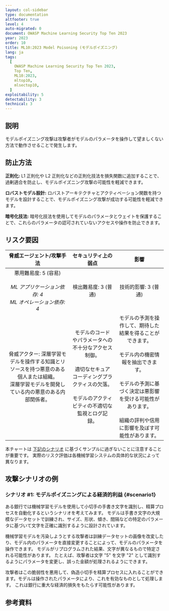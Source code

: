 ```yaml
---
layout: col-sidebar
type: documentation
altfooter: true
level: 4
auto-migrated: 0
document: OWASP Machine Learning Security Top Ten 2023
year: 2023
order: 10
title: ML10:2023 Model Poisoning (モデルポイズニング)
lang: ja
tags:
  [
    OWASP Machine Learning Security Top Ten 2023,
    Top Ten,
    ML10:2023,
    mltop10,
    mlsectop10,
  ]
exploitability: 5
detectability: 3
technical: 3
---
```


## 説明

モデルポイズニング攻撃は攻撃者がモデルのパラメータを操作して望ましくない方法で動作させることで発生します。


## 防止方法

**正則化:** L1 正則化や L2 正則化などの正則化技法を損失関数に追加することで、過剰適合を防止し、モデルポイズニング攻撃の可能性を軽減できます。



**ロバストモデル設計:** ロバストアーキテクチャとアクティベーション関数を持つモデルを設計することで、モデルポイズニング攻撃が成功する可能性を軽減できます。



**暗号化技法:** 暗号化技法を使用してモデルのパラメータとウェイトを保護することで、これらのパラメータの認可されていないアクセスや操作を防止できます。



## リスク要因

| 脅威エージェント/攻撃手法 | セキュリティ上の弱点 | 影響 |
| :-----------------------: | :------------------: | :--: |
| 悪用難易度: 5 (容易) <br><br> _ML アプリケーション依存: 4_ <br> _ML オペレーション依存: 4_ | 検出難易度: 3 (普通) | 技術的影響: 3 (普通) |
| 脅威アクター: 深層学習モデルを操作する知識とリソースを持つ悪意のある個人または組織。 <br> 深層学習モデルを開発している内の悪意のある内部関係者。 | モデルのコードやパラメータへの不十分なアクセス制御。 <br><br> 適切なセキュアコーディングプラクティスの欠落。 <br><br> モデルのアクティビティの不適切な監視とログ記録。 | モデルの予測を操作して、期待した結果を得ることができます。 <br><br> モデル内の機密情報を抽出できます。 <br><br> モデルの予測に基づく決定は悪影響を受ける可能性があります。 <br><br> 組織の評判や信用に影響を及ぼす可能性があります。 |

本チャートは [下記のシナリオ](#scenario1) に基づくサンプルに過ぎないことに注意することが重要です。
実際のリスク評価は各機械学習システムの具体的な状況によって異なります。


## 攻撃シナリオの例

### シナリオ \#1: モデルポイズニングによる経済的利益 {#scenario1}

ある銀行では機械学習モデルを使用して小切手の手書き文字を識別し、精算プロセスを自動化するというシナリオを考えてみます。
モデルは手書き文字の大規模なデータセットで訓練され、サイズ、形状、傾き、間隔などの特定のパラメータに基づいて文字を正確に識別するように設計されています。




機械学習モデルを汚染しようとする攻撃者は訓練データセットの画像を改変したり、モデル内のパラメータを直接変更することによって、モデルのパラメータを操作できます。
モデルがリプログラムされた結果、文字が異なるもので特定される可能性があります。
たとえば、攻撃者は文字 "5" を文字 "2" として識別するようにパラメータを変更し、誤った金額が処理されるようにできます。




攻撃者はこの脆弱性を悪用して、偽造小切手を精算プロセスに入れることができます。モデルは操作されたパラメータにより、これを有効なものとして処理します。
これは銀行に重大な経済的損失をもたらす可能性があります。



## 参考資料
